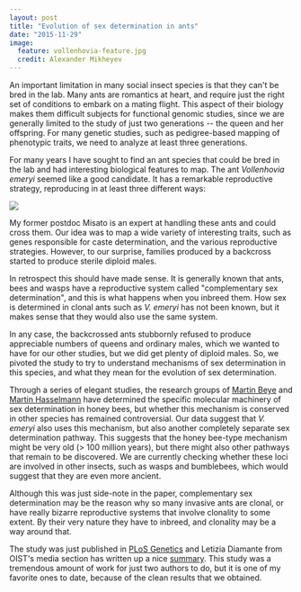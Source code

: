 ```yaml
---
layout: post
title: "Evolution of sex determination in ants"
date: "2015-11-29"
image:
  feature: vollenhovia-feature.jpg
  credit: Alexander Mikheyev
---
```


An important limitation in many social insect species is that they can't be bred in the lab. Many ants are romantics at heart, and require just the right set of conditions to embark on a mating flight. This aspect of their biology makes them difficult subjects for functional genomic studies, since we are generally limited to the study of just two generations -- the queen and her offspring. For many genetic studies, such as pedigree-based mapping of phenotypic traits, we need to analyze at least three generations.

For many years I have sought to find an ant species that could be bred in the lab and had interesting biological features to map. The ant _Vollenhovia emeryi_ seemed like a good candidate. It has a remarkable reproductive strategy, reproducing in at least three different ways:

![](http://journals.plos.org/plosgenetics/article/figure/image?size=large&id=info:doi/10.1371/journal.pgen.1005656.g001)

My former postdoc Misato is an expert at handling these ants and could cross them. Our idea was to map a wide variety of interesting traits, such as genes responsible for caste determination, and the various reproductive strategies. However, to our surprise, families produced by a backcross started to produce sterile diploid males.

In retrospect this should have made sense. It is generally known that ants, bees and wasps have a reproductive system called "complementary sex determination", and this is what happens when you inbreed them. How sex is determined in clonal ants such as _V. emeryi_ has not been known, but it makes sense that they would also use the same system.

In any case, the backcrossed ants stubbornly refused to produce appreciable numbers of queens and ordinary males, which we wanted to have for our other studies, but we did get plenty of diploid males. So, we pivoted the study to try to understand mechanisms of sex determination in this species, and what they mean for the evolution of sex determination.

Through a series of elegant studies, the research groups of [Martin Beye](http://www.evolutionsgenetik.hhu.de/en.html) and [Martin Hasselmann](http://www.popbee.uni-koeln.de/) have determined the specific molecular machinery of sex determination in honey bees, but whether this mechanism is conserved in other species has remained controversial. Our data suggest that _V. emeryi_ also uses this mechanism, but also another completely separate sex determination pathway. This suggests that the honey bee-type mechanism might be very old (> 100 million years), but there might also other pathways that remain to be discovered. We are currently checking whether these loci are involved in other insects, such as wasps and bumblebees, which would suggest that they are even more ancient.

Although this was just side-note in the paper, complementary sex determination may be the reason why so many invasive ants are clonal, or have really bizarre reproductive systems that involve clonality to some extent. By their very nature they have to inbreed, and clonality may be a way around that.

The study was just published in [PLoS Genetics](http://journals.plos.org/plosgenetics/article?id=10.1371/journal.pgen.1005656#pgen-1005656-g003) and Letizia Diamante from OIST's media section has written up a nice [summary](http://www.oist.jp/news-center/news/2015/11/25/sex-determination-ants). This study was a tremendous amount of work for just two authors to do, but it is one of my favorite ones to date, because of the clean results that we obtained.
